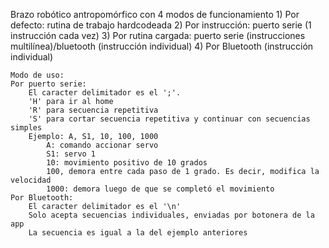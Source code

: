 Brazo robótico antropomórfico con 4 modos de funcionamiento
	1) Por defecto: rutina de trabajo hardcodeada
	2) Por instrucción: puerto serie (1 instrucción cada vez)
	3) Por rutina cargada: puerto serie (instrucciones multilínea)/bluetooth (instrucción individual)
	4) Por Bluetooth (instrucción individual)

	Modo de uso:
	Por puerto serie: 
		El caracter delimitador es el ';'.
		'H' para ir al home
		'R' para secuencia repetitiva
		'S' para cortar secuencia repetitiva y continuar con secuencias simples
		Ejemplo: A, S1, 10, 100, 1000
			A: comando accionar servo
			S1: servo 1
			10: movimiento positivo de 10 grados
			100, demora entre cada paso de 1 grado. Es decir, modifica la velocidad
			1000: demora luego de que se completó el movimiento
	Por Bluetooth:
		El caracter delimitador es el '\n'
		Solo acepta secuencias individuales, enviadas por botonera de la app
		La secuencia es igual a la del ejemplo anteriores
